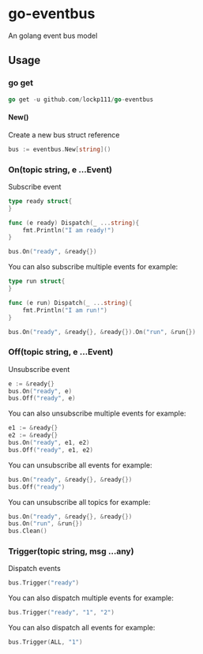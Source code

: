 # go-eventbus

An golang event bus model

## Usage

### go get
```go
go get -u github.com/lockp111/go-eventbus
```

#### New()

Create a new bus struct reference

```go
bus := eventbus.New[string]()
```

### On(topic string, e ...Event)

Subscribe event

```go
type ready struct{
}

func (e ready) Dispatch(_ ...string){
    fmt.Println("I am ready!")
}

bus.On("ready", &ready{})
```

You can also subscribe multiple events for example:

```go
type run struct{
}

func (e run) Dispatch(_ ...string){
    fmt.Println("I am run!")
}

bus.On("ready", &ready{}, &ready{}).On("run", &run{})
```

### Off(topic string, e ...Event)

Unsubscribe event

```go
e := &ready{}
bus.On("ready", e)
bus.Off("ready", e)
```

You can also unsubscribe multiple events for example:

```go
e1 := &ready{}
e2 := &ready{}
bus.On("ready", e1, e2)
bus.Off("ready", e1, e2)
```

You can unsubscribe all events for example:

```go
bus.On("ready", &ready{}, &ready{})
bus.Off("ready")
```

You can unsubscribe all topics for example:

```go
bus.On("ready", &ready{}, &ready{})
bus.On("run", &run{})
bus.Clean()
```

### Trigger(topic string, msg ...any)

Dispatch events

```go
bus.Trigger("ready")
```

You can also dispatch multiple events for example:

```go
bus.Trigger("ready", "1", "2")
```

You can also dispatch all events for example:

```go
bus.Trigger(ALL, "1")
```